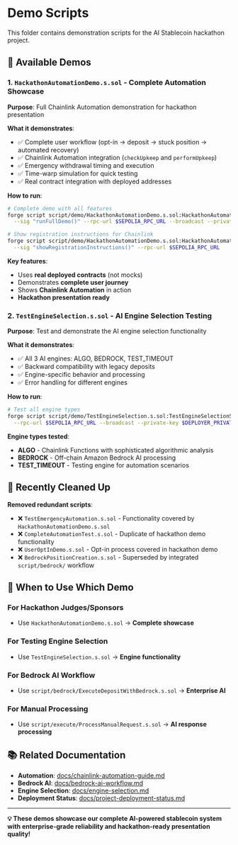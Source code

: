 # Demo Scripts

This folder contains demonstration scripts for the AI Stablecoin hackathon project.

## 🎯 Available Demos

### **1. `HackathonAutomationDemo.s.sol`** - **Complete Automation Showcase**

**Purpose**: Full Chainlink Automation demonstration for hackathon presentation

**What it demonstrates**:

- ✅ Complete user workflow (opt-in → deposit → stuck position → automated recovery)
- ✅ Chainlink Automation integration (`checkUpkeep` and `performUpkeep`)
- ✅ Emergency withdrawal timing and execution
- ✅ Time-warp simulation for quick testing
- ✅ Real contract integration with deployed addresses

**How to run**:

```bash
# Complete demo with all features
forge script script/demo/HackathonAutomationDemo.s.sol:HackathonAutomationDemoScript \
  --sig "runFullDemo()" --rpc-url $SEPOLIA_RPC_URL --broadcast --private-key $DEPLOYER_PRIVATE_KEY

# Show registration instructions for Chainlink
forge script script/demo/HackathonAutomationDemo.s.sol:HackathonAutomationDemoScript \
  --sig "showRegistrationInstructions()" --rpc-url $SEPOLIA_RPC_URL
```

**Key features**:

- Uses **real deployed contracts** (not mocks)
- Demonstrates **complete user journey**
- Shows **Chainlink Automation** in action
- **Hackathon presentation ready**

### **2. `TestEngineSelection.s.sol`** - **AI Engine Selection Testing**

**Purpose**: Test and demonstrate the AI engine selection functionality

**What it demonstrates**:

- ✅ All 3 AI engines: ALGO, BEDROCK, TEST_TIMEOUT
- ✅ Backward compatibility with legacy deposits
- ✅ Engine-specific behavior and processing
- ✅ Error handling for different engines

**How to run**:

```bash
# Test all engine types
forge script script/demo/TestEngineSelection.s.sol:TestEngineSelectionScript \
  --rpc-url $SEPOLIA_RPC_URL --broadcast --private-key $DEPLOYER_PRIVATE_KEY
```

**Engine types tested**:

- **ALGO** - Chainlink Functions with sophisticated algorithmic analysis
- **BEDROCK** - Off-chain Amazon Bedrock AI processing
- **TEST_TIMEOUT** - Testing engine for automation scenarios

## 🧹 Recently Cleaned Up

**Removed redundant scripts**:

- ❌ `TestEmergencyAutomation.s.sol` - Functionality covered by `HackathonAutomationDemo.s.sol`
- ❌ `CompleteAutomationTest.s.sol` - Duplicate of hackathon demo functionality
- ❌ `UserOptInDemo.s.sol` - Opt-in process covered in hackathon demo
- ❌ `BedrockPositionCreation.s.sol` - Superseded by integrated `script/bedrock/` workflow

## 🎯 When to Use Which Demo

### **For Hackathon Judges/Sponsors**

- Use `HackathonAutomationDemo.s.sol` → **Complete showcase**

### **For Testing Engine Selection**

- Use `TestEngineSelection.s.sol` → **Engine functionality**

### **For Bedrock AI Workflow**

- Use `script/bedrock/ExecuteDepositWithBedrock.s.sol` → **Enterprise AI**

### **For Manual Processing**

- Use `script/execute/ProcessManualRequest.s.sol` → **AI response processing**

## 📚 Related Documentation

- **Automation**: [docs/chainlink-automation-guide.md](../../docs/chainlink-automation-guide.md)
- **Bedrock AI**: [docs/bedrock-ai-workflow.md](../../docs/bedrock-ai-workflow.md)
- **Engine Selection**: [docs/engine-selection.md](../../docs/engine-selection.md)
- **Deployment Status**: [docs/project-deployment-status.md](../../docs/project-deployment-status.md)

---

**💡 These demos showcase our complete AI-powered stablecoin system with enterprise-grade reliability and hackathon-ready presentation quality!**
